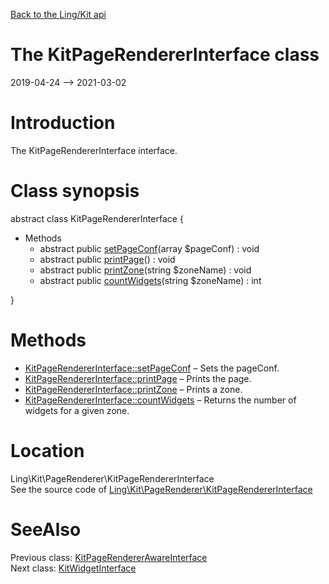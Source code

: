 [Back to the Ling/Kit api](https://github.com/lingtalfi/Kit/blob/master/doc/api/Ling/Kit.md)



The KitPageRendererInterface class
================
2019-04-24 --> 2021-03-02






Introduction
============

The KitPageRendererInterface interface.



Class synopsis
==============


abstract class <span class="pl-k">KitPageRendererInterface</span>  {

- Methods
    - abstract public [setPageConf](https://github.com/lingtalfi/Kit/blob/master/doc/api/Ling/Kit/PageRenderer/KitPageRendererInterface/setPageConf.md)(array $pageConf) : void
    - abstract public [printPage](https://github.com/lingtalfi/Kit/blob/master/doc/api/Ling/Kit/PageRenderer/KitPageRendererInterface/printPage.md)() : void
    - abstract public [printZone](https://github.com/lingtalfi/Kit/blob/master/doc/api/Ling/Kit/PageRenderer/KitPageRendererInterface/printZone.md)(string $zoneName) : void
    - abstract public [countWidgets](https://github.com/lingtalfi/Kit/blob/master/doc/api/Ling/Kit/PageRenderer/KitPageRendererInterface/countWidgets.md)(string $zoneName) : int

}






Methods
==============

- [KitPageRendererInterface::setPageConf](https://github.com/lingtalfi/Kit/blob/master/doc/api/Ling/Kit/PageRenderer/KitPageRendererInterface/setPageConf.md) &ndash; Sets the pageConf.
- [KitPageRendererInterface::printPage](https://github.com/lingtalfi/Kit/blob/master/doc/api/Ling/Kit/PageRenderer/KitPageRendererInterface/printPage.md) &ndash; Prints the page.
- [KitPageRendererInterface::printZone](https://github.com/lingtalfi/Kit/blob/master/doc/api/Ling/Kit/PageRenderer/KitPageRendererInterface/printZone.md) &ndash; Prints a zone.
- [KitPageRendererInterface::countWidgets](https://github.com/lingtalfi/Kit/blob/master/doc/api/Ling/Kit/PageRenderer/KitPageRendererInterface/countWidgets.md) &ndash; Returns the number of widgets for a given zone.





Location
=============
Ling\Kit\PageRenderer\KitPageRendererInterface<br>
See the source code of [Ling\Kit\PageRenderer\KitPageRendererInterface](https://github.com/lingtalfi/Kit/blob/master/PageRenderer/KitPageRendererInterface.php)



SeeAlso
==============
Previous class: [KitPageRendererAwareInterface](https://github.com/lingtalfi/Kit/blob/master/doc/api/Ling/Kit/PageRenderer/KitPageRendererAwareInterface.md)<br>Next class: [KitWidgetInterface](https://github.com/lingtalfi/Kit/blob/master/doc/api/Ling/Kit/Widget/KitWidgetInterface.md)<br>
